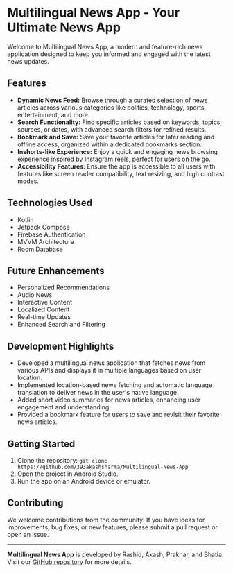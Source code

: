 # Multilingual News App - Your Ultimate News App

Welcome to Multilingual News App, a modern and feature-rich news application designed to keep you informed and engaged with the latest news updates.

## Features

- **Dynamic News Feed:** Browse through a curated selection of news articles across various categories like politics, technology, sports, entertainment, and more.
- **Search Functionality:** Find specific articles based on keywords, topics, sources, or dates, with advanced search filters for refined results.
- **Bookmark and Save:** Save your favorite articles for later reading and offline access, organized within a dedicated bookmarks section.
- **Inshorts-like Experience:** Enjoy a quick and engaging news browsing experience inspired by Instagram reels, perfect for users on the go.
- **Accessibility Features:** Ensure the app is accessible to all users with features like screen reader compatibility, text resizing, and high contrast modes.

## Technologies Used

- Kotlin
- Jetpack Compose
- Firebase Authentication
- MVVM Architecture
- Room Database

## Future Enhancements

- Personalized Recommendations
- Audio News
- Interactive Content
- Localized Content
- Real-time Updates
- Enhanced Search and Filtering

## Development Highlights

- Developed a multilingual news application that fetches news from various APIs and displays it in multiple languages based on user location.
- Implemented location-based news fetching and automatic language translation to deliver news in the user's native language.
- Added short video summaries for news articles, enhancing user engagement and understanding.
- Provided a bookmark feature for users to save and revisit their favorite news articles.

## Getting Started

1. Clone the repository: `git clone https://github.com/393akashsharma/Multilingual-News-App`
2. Open the project in Android Studio.
3. Run the app on an Android device or emulator.

## Contributing

We welcome contributions from the community! If you have ideas for improvements, bug fixes, or new features, please submit a pull request or open an issue.

---

**Multilingual News App** is developed by Rashid, Akash, Prakhar, and Bhatia. Visit our [GitHub repository](https://github.com/393akashsharma/Multilingual-News-App) for more details.
